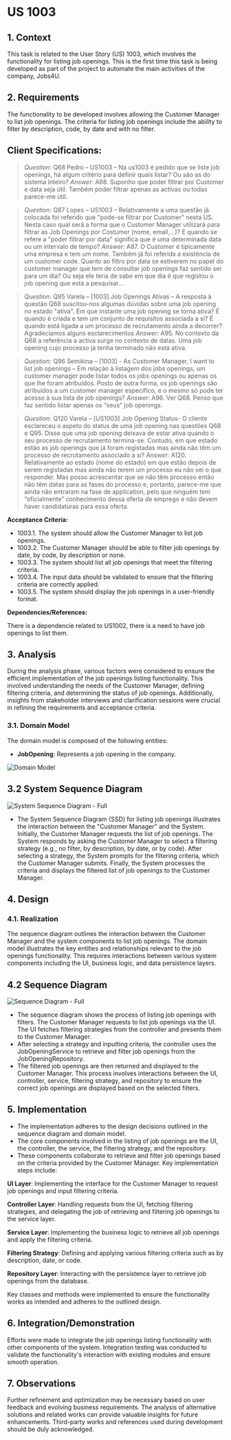 # US 1003

## 1. Context

This task is related to the User Story (US) 1003, which involves the functionality for listing job openings.
This is the first time this task is being developed as part of the project to automate the main activities of the
company, Jobs4U.

## 2. Requirements

The functionality to be developed involves allowing the Customer Manager to list job openings.
The criteria for listing job openings include the ability to filter by description, code, by date and with no filter.

## Client Specifications:

> *Question*: Q68 Pedro – US1003 – Na us1003 é pedido que se liste job openings, há algum critério para definir quais
> listar? Ou são as do sistema inteiro?
> *Answer*: A68. Suponho que poder filtrar por Customer e data seja útil. Também poder filtrar apenas as activas ou
> todas parece-me útil.

> *Question*: Q87 Lopes – US1003 – Relativamente a uma questão já colocada foi referido que "pode-se filtrar por
> Customer" nesta US.
> Nesta caso qual será a forma que o Customer Manager utilizará para filtrar as Job Openings por Costumer (nome,
> email,...)?
> E quando se refere a "poder filtrar por data" significa que é uma determinada data ou um intervalo de tempo?
> *Answer*: A87. O Customer é tipicamente uma empresa e tem um nome. Também já foi referida a existência de um customer
> code.
> Quanto ao filtro por data se estiverem no papel do customer manager que tem de consultar job openings faz sentido ser
> para um dia? Ou seja ele teria de sabe em que dia é que registou o job opening que está a pesquisar…

> *Question*: Q95 Varela – [1003] Job Openings Ativas – A resposta à questão Q68 suscitou-nos algumas dúvidas sobre uma
> job opening no estado "ativa".
> Em que instante uma job opening se torna ativa? É quando é criada e tem um conjunto de requisitos associada a si? É
> quando está ligada a um processo de recrutamento ainda a decorrer?
> Agradecíamos alguns esclarecimentos
> *Answer*: A95. No contexto da Q68 a referência a activa surge no contexto de datas.
> Uma job opening cujo processo já tenha terminado não está ativa.

> *Question*: Q96 Semikina – [1003] - As Customer Manager, I want to list job openings – Em relação à listagem dos jobs
> openings,
> um customer manager pode listar todos os jobs openings ou apenas os que lhe foram atribuídos.
> Posto de outra forma, os job openings são atribuídos a um customer manager específico, e o mesmo só pode ter acesso à
> sua lista de job openings?
> *Answer*: A96. Ver Q68. Penso que faz sentido listar apenas os “seus” job openings.


> *Question*: Q120 Varela – [US1003] Job Opening Status- O cliente esclareceu o aspeto do status de uma job opening nas
> questões Q68 e Q95.
> Disse que uma job opening deixava de estar ativa quando o seu processo de recrutamento termina-se.
> Contudo, em que estado estão as job openings que já foram registadas mas ainda não têm um processo de recrutamento
> associado a si?
> *Answer*: A120. Relativamente ao estado (nome do estado) em que estão depois de serem registadas mas ainda não terem
> um processo eu não sei o que responder.
> Mas posso acrescentar que se não têm processo então não têm datas para as fases do processo e, portanto,
> parece-me que ainda não entraram na fase de application, pelo que ninguém tem “oficialmente” conhecimento dessa oferta
> de emprego e não devem haver candidaturas para essa oferta.

**Acceptance Criteria:**

- 1003.1. The system should allow the Customer Manager to list job openings.
- 1003.2. The Customer Manager should be able to filter job openings by date, by code, by description or none.
- 1003.3. The system should list all job openings that meet the filtering criteria.
- 1003.4. The input data should be validated to ensure that the filtering criteria are correctly applied.
- 1003.5. The system should display the job openings in a user-friendly format.


**Dependencies/References:**

There is a dependencie related to US1002, there is a need to have job openings to list them.

## 3. Analysis

During the analysis phase, various factors were considered to ensure the efficient implementation of the job openings
listing functionality.
This involved understanding the needs of the Customer Manager, defining filtering criteria, and determining the status
of job openings.
Additionally, insights from stakeholder interviews and clarification sessions were crucial in refining the requirements
and acceptance criteria.


### 3.1. Domain Model

The domain model is composed of the following entities:

- **JobOpening**: Represents a job opening in the company.

![Domain Model](C:\Users\gonca\IdeaProjects\sem4pi-23-24-2dh3\docs\sprintB\1003\svg\1003-domain-model.png)



## 3.2 System Sequence Diagram

![System Sequence Diagram - Full](C:\Users\gonca\IdeaProjects\sem4pi-23-24-2dh3\docs\sprintB\1003\svg\1003-system-sequence-diagram-System_Sequence_Diagram__SSD____List_job_openings.png)

- The System Sequence Diagram (SSD) for listing job openings illustrates the interaction between the "Customer Manager" and the System. 
Initially, the Customer Manager requests the list of job openings. The System responds by asking the Customer Manager to select a filtering strategy 
(e.g., no filter, by description, by date, or by code). 
After selecting a strategy, the System prompts for the filtering criteria, which the Customer Manager submits. 
Finally, the System processes the criteria and displays the filtered list of job openings to the Customer Manager.

## 4. Design

### 4.1. Realization

The sequence diagram outlines the interaction between the Customer Manager and the system components to list job
openings.
The domain model illustrates the key entities and relationships relevant to the job openings functionality.
This requires interactions between various system components including the UI, business logic,
and data persistence layers.


## 4.2 Sequence Diagram

![Sequence Diagram - Full](C:\Users\gonca\IdeaProjects\sem4pi-23-24-2dh3\docs\sprintB\1003\svg\1003-sequence-diagram-List_Job_Openings___Sequence_Diagram.png)

- The sequence diagram shows the process of listing job openings with filters. 
The Customer Manager requests to list job openings via the UI. 
The UI fetches filtering strategies from the controller and presents them to the Customer Manager. 
- After selecting a strategy and inputting criteria, the controller uses the JobOpeningService to retrieve and 
filter job openings from the JobOpeningRepository. 
- The filtered job openings are then returned and displayed to the Customer Manager. 
This process involves interactions between the UI, controller, service, filtering strategy, 
and repository to ensure the correct job openings are displayed based on the selected filters.

## 5. Implementation

- The implementation adheres to the design decisions outlined in the sequence diagram and domain model. 
- The core components involved in the listing of job openings are the UI, the controller, the service, the filtering strategy, and the repository. 
- These components collaborate to retrieve and filter job openings based on the criteria provided by the Customer Manager. Key implementation steps include:

**UI Layer**: Implementing the interface for the Customer Manager to request job openings and input filtering criteria.

**Controller Layer**: Handling requests from the UI, fetching filtering strategies, and delegating the job of retrieving and filtering job openings to the service layer.

**Service Layer**: Implementing the business logic to retrieve all job openings and apply the filtering criteria.

**Filtering Strategy**: Defining and applying various filtering criteria such as by description, date, or code.

**Repository Layer**: Interacting with the persistence layer to retrieve job openings from the database.

Key classes and methods were implemented to ensure the functionality works as intended and adheres to the outlined design.

## 6. Integration/Demonstration

Efforts were made to integrate the job openings listing functionality with other components of the system.
Integration testing was conducted to validate the functionality's interaction with existing modules and ensure smooth
operation.

## 7. Observations

Further refinement and optimization may be necessary based on user feedback and evolving business requirements.
The analysis of alternative solutions and related works can provide valuable insights for future enhancements.
Third-party works and references used during development should be duly acknowledged.